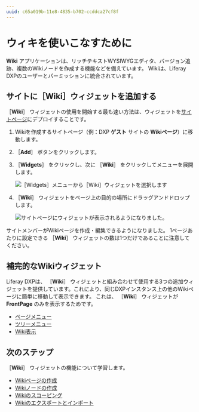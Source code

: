 ```yaml
---
uuid: c65a019b-11e8-4835-b702-ccddca27cf8f
---
```

# ウィキを使いこなすために

**Wiki** アプリケーションは、リッチテキストWYSIWYGエディタ、バージョン追跡、複数のWikiノードを作成する機能などを備えています。 Wikiは、Liferay DXPのユーザーとパーミッションに統合されています。

## サイトに［Wiki］ウィジェットを追加する

［**Wiki**］ ウィジェットの使用を開始する最も速い方法は、ウィジェットを[サイトページ](../../site-building/creating-pages/understanding-pages/understanding-pages.md)にデプロイすることです。

1. Wikiを作成するサイトページ（例：DXP **ゲスト** サイトの **Wikiページ**）に移動します。
1. ［**Add**］ ボタンをクリックします。
1. ［**Widgets**］ をクリックし、次に ［**Wiki**］ をクリックしてメニューを展開します。

    ![［Widgets］メニューから［Wiki］ウィジェットを選択します](./getting-started-with-wikis/images/01.png)

1. ［**Wiki**］ ウィジェットをページ上の目的の場所にドラッグアンドドロップします。

    ![サイトページにウィジェットが表示されるようになりました。](./getting-started-with-wikis/images/02.png)

サイトメンバーがWikiページを作成・編集できるようになりました。 1ページあたりに設定できる ［**Wiki**］ ウィジェットの数は1つだけであることに注意してください。

## 補完的なWikiウィジェット

Liferay DXPは、 ［**Wiki**］ ウィジェットと組み合わせて使用する3つの追加ウィジェットを提供しています。これにより、同じDXPインスタンス上の他のWikiページに簡単に移動して表示できます。 これは、 ［**Wiki**］ ウィジェットが **FrontPage** のみを表示するためです。

* [ページメニュー](./using-the-page-menu-widget.md)
* [ツリーメニュー](./using-the-tree-menu-widget.md)
* [Wiki表示](./using-the-wiki-display-widget.md)

## 次のステップ

［**Wiki**］ ウィジェットの機能について学習します。

* [Wikiページの作成](./creating-wiki-pages.md)
* [Wikiノードの作成](./creating-a-node.md)
* [Wikiのスコーピング](./scoping-your-wikis.md)
* [Wikiのエクスポートとインポート](../../site-building/creating-pages/using-widget-pages/configuring-widgets/exporting-importing-widget-data.md)